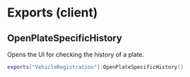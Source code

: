 # Exports (client)

## OpenPlateSpecificHistory

Opens the UI for checking the history of a plate.

```lua
exports["VehicleRegistration"]:OpenPlateSpecificHistory()
```
